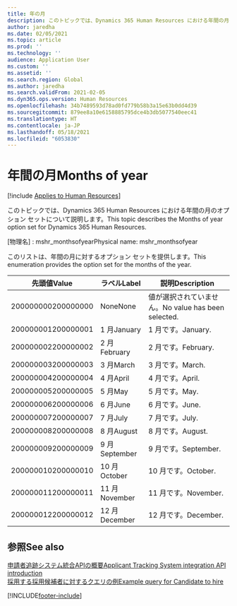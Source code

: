 ```yaml
---
title: 年の月
description: このトピックでは、Dynamics 365 Human Resources における年間の月のオプション セットについて説明します。
author: jaredha
ms.date: 02/05/2021
ms.topic: article
ms.prod: ''
ms.technology: ''
audience: Application User
ms.custom: ''
ms.assetid: ''
ms.search.region: Global
ms.author: jaredha
ms.search.validFrom: 2021-02-05
ms.dyn365.ops.version: Human Resources
ms.openlocfilehash: 34b7489593d78ad0fd779b58b3a15e63b0dd4d39
ms.sourcegitcommit: 879ee8a10e6158885795dce4b3db5077540eec41
ms.translationtype: HT
ms.contentlocale: ja-JP
ms.lasthandoff: 05/18/2021
ms.locfileid: "6053830"
---
```

# <a name="months-of-year"></a><span data-ttu-id="70980-103">年間の月</span><span class="sxs-lookup"><span data-stu-id="70980-103">Months of year</span></span>

[!include [Applies to Human Resources](../includes/applies-to-hr.md)]

<span data-ttu-id="70980-104">このトピックでは、Dynamics 365 Human Resources における年間の月のオプション セットについて説明します。</span><span class="sxs-lookup"><span data-stu-id="70980-104">This topic describes the Months of year option set for Dynamics 365 Human Resources.</span></span>

<span data-ttu-id="70980-105">\[物理名\] : mshr_monthsofyear</span><span class="sxs-lookup"><span data-stu-id="70980-105">Physical name: mshr_monthsofyear</span></span>

<span data-ttu-id="70980-106">このリストは、年間の月に対するオプション セットを提供します。</span><span class="sxs-lookup"><span data-stu-id="70980-106">This enumeration provides the option set for the months of the year.</span></span>

| <span data-ttu-id="70980-107">先頭値</span><span class="sxs-lookup"><span data-stu-id="70980-107">Value</span></span> | <span data-ttu-id="70980-108">ラベル</span><span class="sxs-lookup"><span data-stu-id="70980-108">Label</span></span> | <span data-ttu-id="70980-109">説明</span><span class="sxs-lookup"><span data-stu-id="70980-109">Description</span></span> |
| --- | --- | --- |
| <span data-ttu-id="70980-110">200000000</span><span class="sxs-lookup"><span data-stu-id="70980-110">200000000</span></span> | <span data-ttu-id="70980-111">None</span><span class="sxs-lookup"><span data-stu-id="70980-111">None</span></span> | <span data-ttu-id="70980-112">値が選択されていません。</span><span class="sxs-lookup"><span data-stu-id="70980-112">No value has been selected.</span></span> |
| <span data-ttu-id="70980-113">200000001</span><span class="sxs-lookup"><span data-stu-id="70980-113">200000001</span></span> | <span data-ttu-id="70980-114">1 月</span><span class="sxs-lookup"><span data-stu-id="70980-114">January</span></span> | <span data-ttu-id="70980-115">1 月です。</span><span class="sxs-lookup"><span data-stu-id="70980-115">January.</span></span> |
| <span data-ttu-id="70980-116">200000002</span><span class="sxs-lookup"><span data-stu-id="70980-116">200000002</span></span> | <span data-ttu-id="70980-117">2 月</span><span class="sxs-lookup"><span data-stu-id="70980-117">February</span></span> | <span data-ttu-id="70980-118">2 月です。</span><span class="sxs-lookup"><span data-stu-id="70980-118">February.</span></span> |
| <span data-ttu-id="70980-119">200000003</span><span class="sxs-lookup"><span data-stu-id="70980-119">200000003</span></span> | <span data-ttu-id="70980-120">3 月</span><span class="sxs-lookup"><span data-stu-id="70980-120">March</span></span> | <span data-ttu-id="70980-121">3 月です。</span><span class="sxs-lookup"><span data-stu-id="70980-121">March.</span></span> |
| <span data-ttu-id="70980-122">200000004</span><span class="sxs-lookup"><span data-stu-id="70980-122">200000004</span></span> | <span data-ttu-id="70980-123">4 月</span><span class="sxs-lookup"><span data-stu-id="70980-123">April</span></span> | <span data-ttu-id="70980-124">4 月です。</span><span class="sxs-lookup"><span data-stu-id="70980-124">April.</span></span> |
| <span data-ttu-id="70980-125">200000005</span><span class="sxs-lookup"><span data-stu-id="70980-125">200000005</span></span> | <span data-ttu-id="70980-126">5 月</span><span class="sxs-lookup"><span data-stu-id="70980-126">May</span></span> | <span data-ttu-id="70980-127">5 月です。</span><span class="sxs-lookup"><span data-stu-id="70980-127">May.</span></span> |
| <span data-ttu-id="70980-128">200000006</span><span class="sxs-lookup"><span data-stu-id="70980-128">200000006</span></span> | <span data-ttu-id="70980-129">6 月</span><span class="sxs-lookup"><span data-stu-id="70980-129">June</span></span> | <span data-ttu-id="70980-130">6 月です。</span><span class="sxs-lookup"><span data-stu-id="70980-130">June.</span></span> |
| <span data-ttu-id="70980-131">200000007</span><span class="sxs-lookup"><span data-stu-id="70980-131">200000007</span></span> | <span data-ttu-id="70980-132">7 月</span><span class="sxs-lookup"><span data-stu-id="70980-132">July</span></span> | <span data-ttu-id="70980-133">7 月です。</span><span class="sxs-lookup"><span data-stu-id="70980-133">July.</span></span> |
| <span data-ttu-id="70980-134">200000008</span><span class="sxs-lookup"><span data-stu-id="70980-134">200000008</span></span> | <span data-ttu-id="70980-135">8 月</span><span class="sxs-lookup"><span data-stu-id="70980-135">August</span></span> | <span data-ttu-id="70980-136">8 月です。</span><span class="sxs-lookup"><span data-stu-id="70980-136">August.</span></span> |
| <span data-ttu-id="70980-137">200000009</span><span class="sxs-lookup"><span data-stu-id="70980-137">200000009</span></span> | <span data-ttu-id="70980-138">9 月</span><span class="sxs-lookup"><span data-stu-id="70980-138">September</span></span> | <span data-ttu-id="70980-139">9 月です。</span><span class="sxs-lookup"><span data-stu-id="70980-139">September.</span></span> |
| <span data-ttu-id="70980-140">200000010</span><span class="sxs-lookup"><span data-stu-id="70980-140">200000010</span></span> | <span data-ttu-id="70980-141">10 月</span><span class="sxs-lookup"><span data-stu-id="70980-141">October</span></span> | <span data-ttu-id="70980-142">10 月です。</span><span class="sxs-lookup"><span data-stu-id="70980-142">October.</span></span> |
| <span data-ttu-id="70980-143">200000011</span><span class="sxs-lookup"><span data-stu-id="70980-143">200000011</span></span> | <span data-ttu-id="70980-144">11 月</span><span class="sxs-lookup"><span data-stu-id="70980-144">November</span></span> | <span data-ttu-id="70980-145">11 月です。</span><span class="sxs-lookup"><span data-stu-id="70980-145">November.</span></span> |
| <span data-ttu-id="70980-146">200000012</span><span class="sxs-lookup"><span data-stu-id="70980-146">200000012</span></span> | <span data-ttu-id="70980-147">12 月</span><span class="sxs-lookup"><span data-stu-id="70980-147">December</span></span> | <span data-ttu-id="70980-148">12 月です。</span><span class="sxs-lookup"><span data-stu-id="70980-148">December.</span></span> |

## <a name="see-also"></a><span data-ttu-id="70980-149">参照</span><span class="sxs-lookup"><span data-stu-id="70980-149">See also</span></span>

[<span data-ttu-id="70980-150">申請者追跡システム統合APIの概要</span><span class="sxs-lookup"><span data-stu-id="70980-150">Applicant Tracking System integration API introduction</span></span>](hr-admin-integration-ats-api-introduction.md)<br>
[<span data-ttu-id="70980-151">採用する採用候補者に対するクエリの例</span><span class="sxs-lookup"><span data-stu-id="70980-151">Example query for Candidate to hire</span></span>](hr-admin-integration-ats-api-candidate-to-hire-example-query.md)


[!INCLUDE[footer-include](../includes/footer-banner.md)]